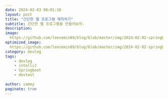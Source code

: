 ```yaml
---
date: 2024-02-03 00:01:10
layout: post
title: "간단한 웹 프로그램 제작하기"
subtitle: 간단한 웹 프로그램을 만들어보자.
description: 
image: 
  https://github.com/leesemin89/blog/blob/master/img/2024-02-02-springboot-structure/title.jpg?raw=true
optimized_image:    
  https://github.com/leesemin89/blog/blob/master/img/2024-02-02-springboot-structure/p_title.jpg?raw=true
category: devlog
tags:
    - devlog
    - intelliJ
    - Springboot
    - devtool
  
author: sammy
paginate: true
---
```

